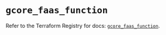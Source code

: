 # `gcore_faas_function`

Refer to the Terraform Registry for docs: [`gcore_faas_function`](https://registry.terraform.io/providers/g-core/gcorelabs/0.3.63/docs/resources/gcore_faas_function).

